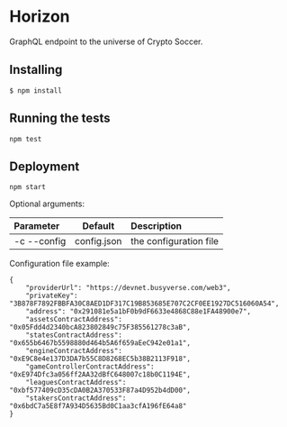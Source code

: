 # Horizon

GraphQL endpoint to the universe of Crypto Soccer.

## Installing


```
$ npm install
```

## Running the tests


```
npm test
```

## Deployment
```
npm start
```

Optional arguments: 

| Parameter                 | Default       | Description   |	
| :------------------------ |:-------------:| :-------------|
| -c --config 	       |	config.json     | the configuration file

Configuration file example:
```
{
    "providerUrl": "https://devnet.busyverse.com/web3",
    "privateKey": "3B878F7892FBBFA30C8AED1DF317C19B853685E707C2CF0EE1927DC516060A54",
    "address": "0x291081e5a1bF0b9dF6633e4868C88e1FA48900e7",
    "assetsContractAddress": "0x05Fdd4d2340bcA823802849c75F385561278c3aB",
    "statesContractAddress": "0x655b6467b5598880d464b5A6f659aEeC942e01a1",
    "engineContractAddress": "0xE9C8e4e137D3DA7b55C8D8268EC5b38B2113F918",
    "gameControllerContractAddress": "0xE974Dfc3a056ff2AA32dBfC648007c18b0C1194E",
    "leaguesContractAddress": "0xbf577409cD35cDA0B2A370533F87a4D952b4dD00",
    "stakersContractAddress": "0x6bdC7a5E8f7A934D5635Bd0C1aa3cfA196fE64a8"
}
```
